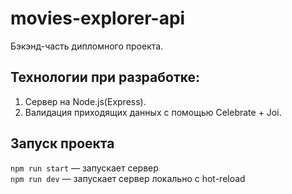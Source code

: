 # movies-explorer-api
Бэкэнд-часть дипломного проекта.

## Технологии при разработке:
1. Сервер на Node.js(Express).
2. Валидация приходящих данных с помощью Celebrate + Joi.

## Запуск проекта
`npm run start` — запускает сервер   
`npm run dev` — запускает сервер локально с hot-reload

<!-- # Домен бэкенда
https://api.nox-movies-explorer.nomoredomains.icu -->
